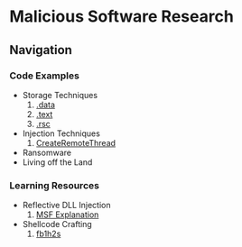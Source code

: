 # Malicious Software Research
## Navigation
### **Code Examples**
- Storage Techniques
  1. <a href="https://github.com/0xvpr/MWD/blob/main/storage-techniques/1.data/main.c">.data</a>
  2. <a href="https://github.com/0xvpr/MWD/blob/main/storage-techniques/2.text/main.c">.text</a>
  3. <a href="https://github.com/0xvpr/MWD/blob/main/storage-techniques/3.rsc/main.c">.rsc</a>
- Injection Techniques
  1. <a href="https://github.com/0xvpr/MWD/blob/main/injection-techniques/1.crt/main.c">CreateRemoteThread</a>
- Ransomware
- Living off the Land
### **Learning Resources**
- Reflective DLL Injection
  1. <a href="https://github.com/rapid7/metasploit-framework/wiki/Using-ReflectiveDll-Injection">MSF Explanation</a>
- Shellcode Crafting
  1. <a href="https://www.exploit-db.com/docs/english/13610-building-your-own-ud-shellcodes-part-1.pdf">fb1h2s</a>
